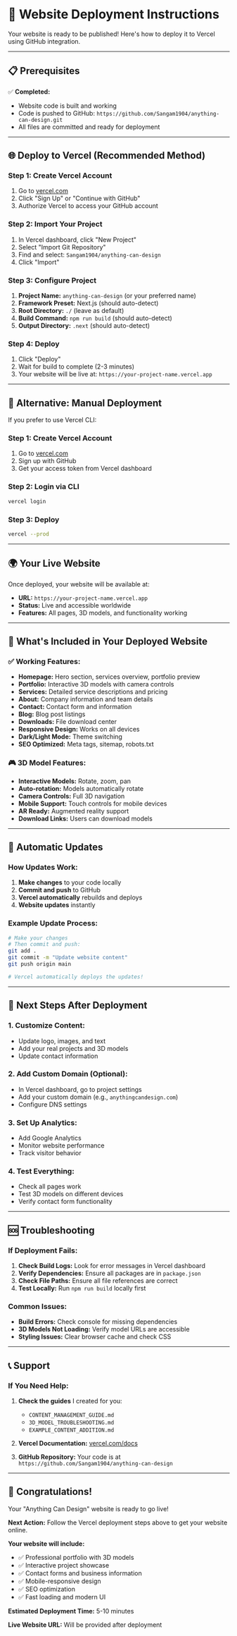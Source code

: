 # 🚀 Website Deployment Instructions

Your website is ready to be published! Here's how to deploy it to Vercel using GitHub integration.

---

## 📋 Prerequisites

✅ **Completed:**
- Website code is built and working
- Code is pushed to GitHub: `https://github.com/Sangam1904/anything-can-design.git`
- All files are committed and ready for deployment

---

## 🌐 Deploy to Vercel (Recommended Method)

### Step 1: Create Vercel Account
1. Go to [vercel.com](https://vercel.com)
2. Click "Sign Up" or "Continue with GitHub"
3. Authorize Vercel to access your GitHub account

### Step 2: Import Your Project
1. In Vercel dashboard, click "New Project"
2. Select "Import Git Repository"
3. Find and select: `Sangam1904/anything-can-design`
4. Click "Import"

### Step 3: Configure Project
1. **Project Name:** `anything-can-design` (or your preferred name)
2. **Framework Preset:** Next.js (should auto-detect)
3. **Root Directory:** `./` (leave as default)
4. **Build Command:** `npm run build` (should auto-detect)
5. **Output Directory:** `.next` (should auto-detect)

### Step 4: Deploy
1. Click "Deploy"
2. Wait for build to complete (2-3 minutes)
3. Your website will be live at: `https://your-project-name.vercel.app`

---

## 🔧 Alternative: Manual Deployment

If you prefer to use Vercel CLI:

### Step 1: Create Vercel Account
1. Go to [vercel.com](https://vercel.com)
2. Sign up with GitHub
3. Get your access token from Vercel dashboard

### Step 2: Login via CLI
```bash
vercel login
```

### Step 3: Deploy
```bash
vercel --prod
```

---

## 🌍 Your Live Website

Once deployed, your website will be available at:
- **URL:** `https://your-project-name.vercel.app`
- **Status:** Live and accessible worldwide
- **Features:** All pages, 3D models, and functionality working

---

## 📱 What's Included in Your Deployed Website

### ✅ **Working Features:**
- **Homepage:** Hero section, services overview, portfolio preview
- **Portfolio:** Interactive 3D models with camera controls
- **Services:** Detailed service descriptions and pricing
- **About:** Company information and team details
- **Contact:** Contact form and information
- **Blog:** Blog post listings
- **Downloads:** File download center
- **Responsive Design:** Works on all devices
- **Dark/Light Mode:** Theme switching
- **SEO Optimized:** Meta tags, sitemap, robots.txt

### 🎮 **3D Model Features:**
- **Interactive Models:** Rotate, zoom, pan
- **Auto-rotation:** Models automatically rotate
- **Camera Controls:** Full 3D navigation
- **Mobile Support:** Touch controls for mobile devices
- **AR Ready:** Augmented reality support
- **Download Links:** Users can download models

---

## 🔄 Automatic Updates

### How Updates Work:
1. **Make changes** to your code locally
2. **Commit and push** to GitHub
3. **Vercel automatically** rebuilds and deploys
4. **Website updates** instantly

### Example Update Process:
```bash
# Make your changes
# Then commit and push:
git add .
git commit -m "Update website content"
git push origin main

# Vercel automatically deploys the updates!
```

---

## 🎯 Next Steps After Deployment

### 1. **Customize Content:**
- Update logo, images, and text
- Add your real projects and 3D models
- Update contact information

### 2. **Add Custom Domain (Optional):**
- In Vercel dashboard, go to project settings
- Add your custom domain (e.g., `anythingcandesign.com`)
- Configure DNS settings

### 3. **Set Up Analytics:**
- Add Google Analytics
- Monitor website performance
- Track visitor behavior

### 4. **Test Everything:**
- Check all pages work
- Test 3D models on different devices
- Verify contact form functionality

---

## 🆘 Troubleshooting

### If Deployment Fails:
1. **Check Build Logs:** Look for error messages in Vercel dashboard
2. **Verify Dependencies:** Ensure all packages are in `package.json`
3. **Check File Paths:** Ensure all file references are correct
4. **Test Locally:** Run `npm run build` locally first

### Common Issues:
- **Build Errors:** Check console for missing dependencies
- **3D Models Not Loading:** Verify model URLs are accessible
- **Styling Issues:** Clear browser cache and check CSS

---

## 📞 Support

### If You Need Help:
1. **Check the guides** I created for you:
   - `CONTENT_MANAGEMENT_GUIDE.md`
   - `3D_MODEL_TROUBLESHOOTING.md`
   - `EXAMPLE_CONTENT_ADDITION.md`

2. **Vercel Documentation:** [vercel.com/docs](https://vercel.com/docs)

3. **GitHub Repository:** Your code is at `https://github.com/Sangam1904/anything-can-design`

---

## 🎉 Congratulations!

Your "Anything Can Design" website is ready to go live! 

**Next Action:** Follow the Vercel deployment steps above to get your website online.

**Your website will include:**
- ✅ Professional portfolio with 3D models
- ✅ Interactive project showcase
- ✅ Contact forms and business information
- ✅ Mobile-responsive design
- ✅ SEO optimization
- ✅ Fast loading and modern UI

**Estimated Deployment Time:** 5-10 minutes

**Live Website URL:** Will be provided after deployment
